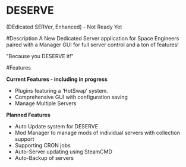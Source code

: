 DESERVE 
=====
(DEdicated SERVer, Enhanced) - Not Ready Yet

#Description
A New Dedicated Server application for Space Engineers paired with a Manager GUI for full server control and a ton of features!

"Because you DESERVE it!"

#Features

**Current Features - including in progress**
* Plugins featuring a ‘HotSwap’ system.
* Comprehensive GUI with configuration saving 
* Manage Multiple Servers 

**Planned Features**

* Auto Update system for DESERVE 
* Mod Manager to manage mods of individual servers with collection support
* Supporting CRON jobs
 * Auto-Server updating using SteamCMD
 * Auto-Backup of servers
 
